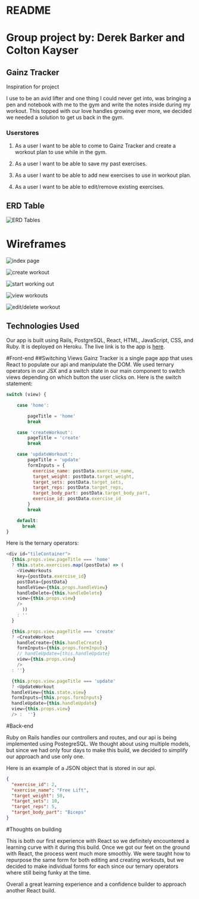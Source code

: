 # README

# Group project by: Derek Barker and Colton Kayser

## Gainz Tracker

Inspiration for project

I use to be an avid lifter and one thing I could never get into, was bringing a pen and notebook with me to the gym and write the notes inside during my workout. This topped with our love handles growing ever more, we decided we needed a solution to get us back in the gym.

### Userstores
1. As a user I want to be able to come to Gainz Tracker and create a workout plan to use while in the gym.

2. As a user I want to be able to save my past exercises.

3. As a user I want to be able to add new exercises to use in workout plan.

4. As a user I want to be able to edit/remove existing exercises.


## ERD Table

![ERD Tables](https://raw.githubusercontent.com/Hiaximize/Unit4GroupProject/master/Relational%20Tables.png)


# Wireframes

![index page](https://raw.githubusercontent.com/Hiaximize/Unit4GroupProject/master/images/index.png)

![create workout](https://raw.githubusercontent.com/Hiaximize/Unit4GroupProject/master/images/create_a_workout.png)

![start working out](https://raw.githubusercontent.com/Hiaximize/Unit4GroupProject/master/images/start_workout.png)

![view workouts](https://raw.githubusercontent.com/Hiaximize/Unit4GroupProject/master/images/view_workouts.png)

![edit/delete workout](https://raw.githubusercontent.com/Hiaximize/Unit4GroupProject/master/images/edit_workout.png)

## Technologies Used
Our app is built using Rails, PostgreSQL, React, HTML, JavaScript, CSS, and Ruby. It is deployed on Heroku.
The live link is to the app is [here](https://frozen-tor-60140.herokuapp.com/#).

#Front-end
##Switching Views
Gainz Tracker is a single page app that uses React to populate our api and manipulate the DOM. We used ternary operators in our JSX and a switch state in our main component to switch views depending on which button the user clicks on.
Here is the switch statement:
```JavaScript
switch (view) {

    case 'home':

        pageTitle = 'home'
        break

    case 'createWorkout':
        pageTitle = 'create'
        break

    case 'updateWorkout':
        pageTitle = 'update'
        formInputs = {
          exercise_name: postData.exercise_name,
          target_weight: postData.target_weight,
          target_sets: postData.target_sets,
          target_reps: postData.target_reps,
          target_body_part: postData.target_body_part,
          exercise_id: postData.exercise_id
        }
        break

    default:
      break
}
```
Here is the ternary operators:
```JavaScript
<div id="tileContainer">
  {this.props.view.pageTitle === 'home'
  ? this.state.exercises.map((postData) => (
    <ViewWorkouts
    key={postData.exercise_id}
    postData={postData}
    handleView={this.props.handleView}
    handleDelete={this.handleDelete}
    view={this.props.view}
    />
      ))
    : ''
  }

  {this.props.view.pageTitle === 'create'
  ? <CreateWorkout
    handleCreate={this.handleCreate}
    formInputs={this.props.formInputs}
    // handleUpdate={this.handleUpdate}
    view={this.props.view}
    />
  : ''}

  {this.props.view.pageTitle === 'update'
  ? <UpdateWorkout
  handleView={this.state.view}
  formInputs={this.props.formInputs}
  handleUpdate={this.handleUpdate}
  view={this.props.view}
  /> :  ''}
```

#Back-end

Ruby on Rails handles our controllers and routes, and our api is being implemented using PostegreSQL. We thought about using multiple models, but since we had only four days to make this build, we decided to simplify our approach and use only one.

Here is an example of a JSON object that is stored in our api.

```JSON
{
  "exercise_id": 2,
  "exercise_name": "Free Lift",
  "target_weight": 50,
  "target_sets": 10,
  "target_reps": 5,
  "target_body_part": "Biceps"
}
```

#Thoughts on building

This is both our first experience with React so we definitely encountered a learning curve with it during this build. Once we got our feet on the ground with React, the process went much more smoothly. We were taught how to repurpose the same form for both editing and creating workouts, but we decided to make individual forms for each since our ternary operators where still being funky at the time.

Overall a great learning experience and a confidence builder to approach another React build.
